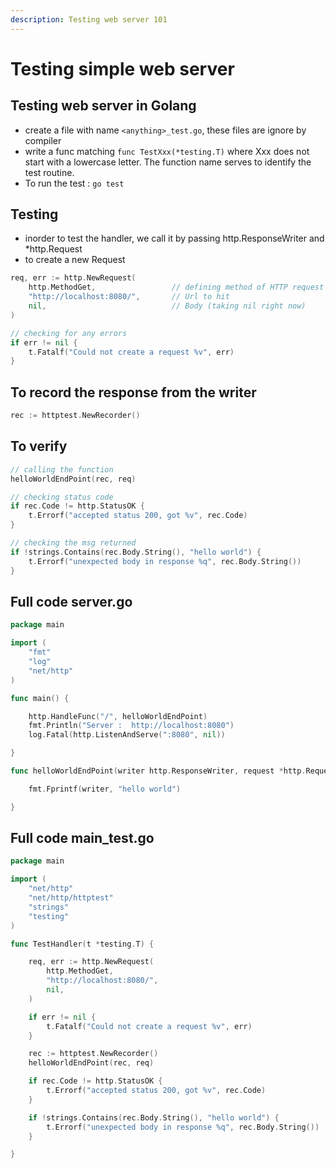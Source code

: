 ```yaml
---
description: Testing web server 101
---
```


# Testing simple web server

## Testing web server in Golang

* create a file with name `<anything>_test.go`, these files are ignore by compiler
* write a func matching `func TestXxx(*testing.T)`  where Xxx does not start with a lowercase letter. The function name serves to identify the test routine.
* To run the test : `go test`

## Testing

* inorder to test the handler, we call it by passing http.ResponseWriter and \*http.Request
* to create a new Request

```go
req, err := http.NewRequest(
    http.MethodGet,                 // defining method of HTTP request
    "http://localhost:8080/",       // Url to hit
    nil,                            // Body (taking nil right now)
)

// checking for any errors            
if err != nil {
    t.Fatalf("Could not create a request %v", err)
}
```

## To record the response from the writer

```go
rec := httptest.NewRecorder()
```

## To verify

```go
// calling the function
helloWorldEndPoint(rec, req)

// checking status code
if rec.Code != http.StatusOK {
    t.Errorf("accepted status 200, got %v", rec.Code)
}

// checking the msg returned
if !strings.Contains(rec.Body.String(), "hello world") {
    t.Errorf("unexpected body in response %q", rec.Body.String())
}
```

## Full code server.go

```go
package main

import (
    "fmt"
    "log"
    "net/http"
)

func main() {

    http.HandleFunc("/", helloWorldEndPoint)
    fmt.Println("Server :  http://localhost:8080")
    log.Fatal(http.ListenAndServe(":8080", nil))

}

func helloWorldEndPoint(writer http.ResponseWriter, request *http.Request) {

    fmt.Fprintf(writer, "hello world")

}
```

## Full code main_test.go

```go
package main

import (
    "net/http"
    "net/http/httptest"
    "strings"
    "testing"
)

func TestHandler(t *testing.T) {

    req, err := http.NewRequest(
        http.MethodGet,
        "http://localhost:8080/",
        nil,
    )

    if err != nil {
        t.Fatalf("Could not create a request %v", err)
    }

    rec := httptest.NewRecorder()
    helloWorldEndPoint(rec, req)

    if rec.Code != http.StatusOK {
        t.Errorf("accepted status 200, got %v", rec.Code)
    }

    if !strings.Contains(rec.Body.String(), "hello world") {
        t.Errorf("unexpected body in response %q", rec.Body.String())
    }

}
```

